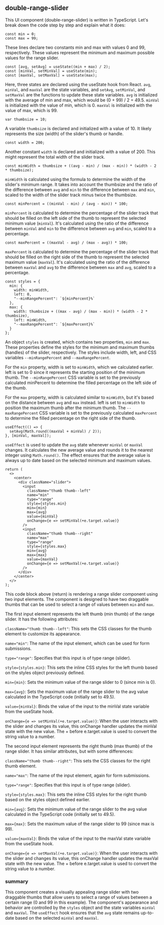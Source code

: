 ## double-range-slider

This UI component (double-range-slider) is written in TypeScript. Let's break down the code step by step and explain what it does:

```
const min = 0;
const max = 99;
```

These lines declare two constants min and max with values 0 and 99, respectively. These values represent the minimum and maximum possible values for the range slider.

```
const [avg, setAvg] = useState((min + max) / 2);
const [minVal, setMinVal] = useState(min);
const [maxVal, setMaxVal] = useState(max);
```

Here, three states are declared using the useState hook from React. `avg`, `minVal`, and `maxVal` are the state variables, and `setAvg`, `setMinVal`, and `setMaxVal` are the functions to update these state variables. `avg` is initialized with the average of min and max, which would be (0 + 99) / 2 = 49.5. `minVal` is initialized with the value of min, which is 0. `maxVal` is initialized with the value of max, which is 99.

```
var thumbsize = 10;
```

A variable `thumbsize` is declared and initialized with a value of 10. It likely represents the size (width) of the slider's thumb or handle.

```
const width = 200;
```

Another constant `width` is declared and initialized with a value of 200. This might represent the total width of the slider track.

```
const minWidth = thumbsize + ((avg - min) / (max - min)) * (width - 2 * thumbsize);
```

`minWidth` is calculated using the formula to determine the width of the slider's minimum range. It takes into account the thumbsize and the ratio of the difference between `avg` and `min` to the difference between `max` and `min`, scaled to the width of the slider track minus twice the thumbsize.

```
const minPercent = ((minVal - min) / (avg - min)) * 100;
```

`minPercent` is calculated to determine the percentage of the slider track that should be filled on the left side of the thumb to represent the selected minimum value (`minVal`). It's calculated using the ratio of the difference between `minVal` and `min` to the difference between `avg` and `min`, scaled to a percentage.

```
const maxPercent = ((maxVal - avg) / (max - avg)) * 100;
```

`maxPercent` is calculated to determine the percentage of the slider track that should be filled on the right side of the thumb to represent the selected maximum value (`maxVal`). It's calculated using the ratio of the difference between `maxVal` and `avg` to the difference between `max` and `avg`, scaled to a percentage.

```
const styles = {
  min: {
    width: minWidth,
    left: 0,
    "--minRangePercent": `${minPercent}%`
  },
  max: {
    width: thumbsize + ((max - avg) / (max - min)) * (width - 2 * thumbsize),
    left: minWidth,
    "--maxRangePercent": `${maxPercent}%`
  }
};
```

An object `styles` is created, which contains two properties, `min` and `max`. These properties define the styles for the minimum and maximum thumbs (handles) of the slider, respectively. The styles include width, left, and CSS variables `--minRangePercent` and `--maxRangePercent`.

For the `min` property, width is set to `minWidth`, which we calculated earlier. left is set to 0 since it represents the starting position of the minimum thumb. The `--minRangePercent` CSS variable is set to the previously calculated minPercent to determine the filled percentage on the left side of the thumb.

For the `max` property, width is calculated similar to `minWidth`, but it's based on the distance between `avg` and `max` instead. left is set to `minWidth` to position the maximum thumb after the minimum thumb. The `--maxRangePercent` CSS variable is set to the previously calculated `maxPercent` to determine the filled percentage on the right side of the thumb.

```
useEffect(() => {
  setAvg(Math.round((maxVal + minVal) / 2));
}, [minVal, maxVal]);
```

`useEffect` is used to update the `avg` state whenever `minVal` or `maxVal` changes. It calculates the new average value and rounds it to the nearest integer using `Math.round()`. The effect ensures that the average value is always up to date based on the selected minimum and maximum values.

```
return (
  <>
    <center>
      <div className="slider">
        <input
          className="thumb thumb--left"
          name="min"
          type="range"
          style={styles.min}
          min={min}
          max={avg}
          value={minVal}
          onChange={e => setMinVal(+e.target.value)}
        />
        <input
          className="thumb thumb--right"
          name="max"
          type="range"
          style={styles.max}
          min={avg}
          max={max}
          value={maxVal}
          onChange={e => setMaxVal(+e.target.value)}
        />
      </div>
    </center>
  </>
);
```

This code block above (return) is rendering a range slider component using two input elements. The component is designed to have two draggable thumbs that can be used to select a range of values between `min` and `max`.

The first input element represents the left thumb (min thumb) of the range slider. It has the following attributes:

`className="thumb thumb--left"`: This sets the CSS classes for the thumb element to customize its appearance.

`name="min"`: The name of the input element, which can be used for form submissions.

`type="range"`: Specifies that this input is of type range (slider).

`style={styles.min}`: This sets the inline CSS styles for the left thumb based on the styles object previously defined.

`min={min}`: Sets the minimum value of the range slider to 0 (since min is 0).

`max={avg}`: Sets the maximum value of the range slider to the avg value calculated in the TypeScript code (initially set to 49.5).

`value={minVal}`: Binds the value of the input to the minVal state variable from the useState hook.

`onChange={e => setMinVal(+e.target.value)}`: When the user interacts with the slider and changes its value, this onChange handler updates the minVal state with the new value. The + before e.target.value is used to convert the string value to a number.

The second input element represents the right thumb (max thumb) of the range slider. It has similar attributes, but with some differences:

`className="thumb thumb--right"`: This sets the CSS classes for the right thumb element.

`name="max"`: The name of the input element, again for form submissions.

`type="range"`: Specifies that this input is of type range (slider).

`style={styles.max}`: This sets the inline CSS styles for the right thumb based on the styles object defined earlier.

`min={avg}`: Sets the minimum value of the range slider to the avg value calculated in the TypeScript code (initially set to 49.5).

`max={max}`: Sets the maximum value of the range slider to 99 (since max is 99).

`value={maxVal}`: Binds the value of the input to the maxVal state variable from the useState hook.

`onChange={e => setMaxVal(+e.target.value)}`: When the user interacts with the slider and changes its value, this onChange handler updates the maxVal state with the new value. The + before e.target.value is used to convert the string value to a number.

### summary
This component creates a visually appealing range slider with two draggable thumbs that allow users to select a range of values between a certain range (0 and 99 in this example). The component's appearance and behavior are controlled by the `styles` object and the state variables `minVal` and `maxVal`. The `useEffect` hook ensures that the `avg` state remains up-to-date based on the selected `minVal` and `maxVal`.
